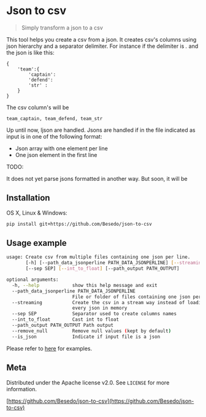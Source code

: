 # Json to csv
> Simply transform a json to a csv


This tool helps you create a csv from a json. It creates csv's columns using json hierarchy and a separator delimiter.
For instance if the delimiter is *.* and the json is like this:
```
{
    'team':{
        'captain':
        'defend':
        'str' :
    }
}
```
The csv column's will be

```
team_captain, team_defend, team_str
```

Up until now, ljson are handled. Jsons are handled if in the file indicated as input is in one of the following format:
- Json array with one element per line
- One json element in the first line

TODO: 

It does not yet parse jsons formatted in another way.
But soon, it will be

## Installation

OS X, Linux & Windows:

```sh
pip install git+https://github.com/Besedo/json-to-csv
```


## Usage example

```sh
usage: Create csv from multiple files containing one json per line.
       [-h] [--path_data_jsonperline PATH_DATA_JSONPERLINE] [--streaming]
       [--sep SEP] [--int_to_float] [--path_output PATH_OUTPUT]

optional arguments:
  -h, --help            show this help message and exit
  --path_data_jsonperline PATH_DATA_JSONPERLINE
                        File or folder of files containing one json per line
  --streaming           Create the csv in a stream way instead of loading
                        every json in memory
  --sep SEP             Separator used to create columns names
  --int_to_float        Cast int to float
  --path_output PATH_OUTPUT Path output
  --remove_null         Remove null values (kept by default)
  --is_json             Indicate if input file is a json
```

Please refer to [here](https://github.com/Besedo/json-to-csv/examples) for examples.


## Meta

Distributed under the Apache license v2.0. See ``LICENSE`` for more information.

[https://github.com/Besedo/json-to-csv](https://github.com/Besedo/json-to-csv)
